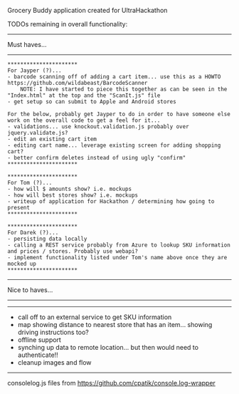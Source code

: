 ﻿Grocery Buddy application created for UltraHackathon

TODOs remaining in overall functionality:

**************************************************************************************************************
Must haves...
**************************************************************************************************************

	**********************
	For Jayper (?)...
	- barcode scanning off of adding a cart item... use this as a HOWTO https://github.com/wildabeast/BarcodeScanner
		NOTE: I have started to piece this together as can be seen in the "Index.html" at the top and the "ScanIt.js" file
	- get setup so can submit to Apple and Android stores

	For the below, probably get Jayper to do in order to have someone else work on the overall code to get a feel for it...
	- validations... use knockout.validation.js probably over jquery.validate.js?
	- edit an existing cart item
	- editing cart name... leverage existing screen for adding shopping cart?
	- better confirm deletes instead of using ugly "confirm"
	**********************

	**********************
	For Tom (?)...
	- how will $ amounts show? i.e. mockups
	- how will best stores show? i.e. mockups
	- writeup of application for Hackathon / determining how going to present
	**********************

	**********************
	For Darek (?)...
	- persisting data locally
	- calling a REST service probably from Azure to lookup SKU information and prices / stores. Probably use webapi?
	- implement functionality listed under Tom's name above once they are mocked up
	**********************

**************************************************************************************************************
Nice to haves...
**************************************************************************************************************

**********************
- call off to an external service to get SKU information
- map showing distance to nearest store that has an item... showing driving instructions too?
- offline support
- synching up data to remote location... but then would need to authenticate!!
- cleanup images and flow
**********************

consolelog.js files from https://github.com/cpatik/console.log-wrapper
